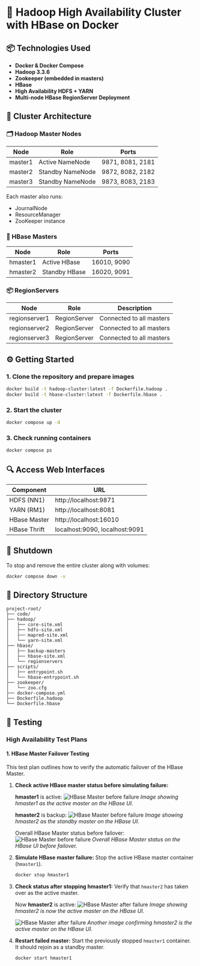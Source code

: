 # 🐘 Hadoop High Availability Cluster with HBase on Docker

## 📦 Technologies Used

- **Docker & Docker Compose**
- **Hadoop 3.3.6**
- **Zookeeper (embedded in masters)**
- **HBase**
- **High Availability HDFS + YARN**
- **Multi-node HBase RegionServer Deployment**

## 🧱 Cluster Architecture

### 🗂 Hadoop Master Nodes
| Node     | Role                          | Ports                     |
|----------|-------------------------------|---------------------------|
| master1  | Active NameNode               | 9871, 8081, 2181          |
| master2  | Standby NameNode              | 9872, 8082, 2182          |
| master3  | Standby NameNode              | 9873, 8083, 2183          |

Each master also runs:
- JournalNode
- ResourceManager
- ZooKeeper instance

### 🧠 HBase Masters
| Node     | Role              | Ports         |
|----------|-------------------|---------------|
| hmaster1 | Active HBase      | 16010, 9090   |
| hmaster2 | Standby HBase     | 16020, 9091   |

### 📦 RegionServers
| Node         | Role          | Description                  |
|--------------|---------------|------------------------------|
| regionserver1| RegionServer  | Connected to all masters     |
| regionserver2| RegionServer  | Connected to all masters     |
| regionserver3| RegionServer  | Connected to all masters     |


## ⚙️ Getting Started

### 1. Clone the repository and prepare images

```bash
docker build -t hadoop-cluster:latest -f Dockerfile.hadoop .
docker build -t hbase-cluster:latest -f Dockerfile.hbase .
```

### 2. Start the cluster
```bash
docker compose up -d
```

### 3. Check running containers
```bash
docker compose ps
```

## 🔍 Access Web Interfaces

| Component      | URL                    |
|----------------|------------------------|
| HDFS (NN1)     | http://localhost:9871  |
| YARN (RM1)     | http://localhost:8081  |
| HBase Master   | http://localhost:16010 |
| HBase Thrift   | localhost:9090, localhost:9091 |

## 🛑 Shutdown

To stop and remove the entire cluster along with volumes:

```bash
docker compose down -v
```
## 📁 Directory Structure

```
project-root/
├── code/
├── hadoop/
│   ├── core-site.xml
│   ├── hdfs-site.xml
│   ├── mapred-site.xml
│   └── yarn-site.xml
├── hbase/
│   ├── backup-masters
│   ├── hbase-site.xml
│   └── regionservers
├── scripts/
│   ├── entrypoint.sh
│   └── hbase-entrypoint.sh
├── zookeeper/
│   └── zoo.cfg
├── docker-compose.yml
├── Dockerfile.hadoop
└── Dockerfile.hbase
```

## 🧪 Testing

### High Availability Test Plans

#### 1. HBase Master Failover Testing

This test plan outlines how to verify the automatic failover of the HBase Master.

1.  **Check active HBase master status before simulating failure:**

    **hmaster1** is active:
    ![HBase Master before failure](hm1_before.png)
    *Image showing hmaster1 as the active master on the HBase UI.*

    **hmaster2** is backup:
    ![HBase Master before failure](hm1_before1.png)
    *Image showing hmaster2 as the standby master on the HBase UI.*

    Overall HBase Master status before failover:
    ![HBase Master before failure](status1.png)
    *Overall HBase Master status on the HBase UI before failover.*

2.  **Simulate HBase master failure:**
    Stop the active HBase master container (`hmaster1`).
    ```bash
    docker stop hmaster1
    ```

3.  **Check status after stopping hmaster1:**
    Verify that `hmaster2` has taken over as the active master.

    Now **hmaster2** is active:
    ![HBase Master after failure](after.png)
    *Image showing hmaster2 is now the active master on the HBase UI.*

    ![HBase Master after failure](after2.png)
    *Another image confirming hmaster2 is the active master on the HBase UI.*

4.  **Restart failed master:**
    Start the previously stopped `hmaster1` container. It should rejoin as a standby master.
    ```bash
    docker start hmaster1
    ```
